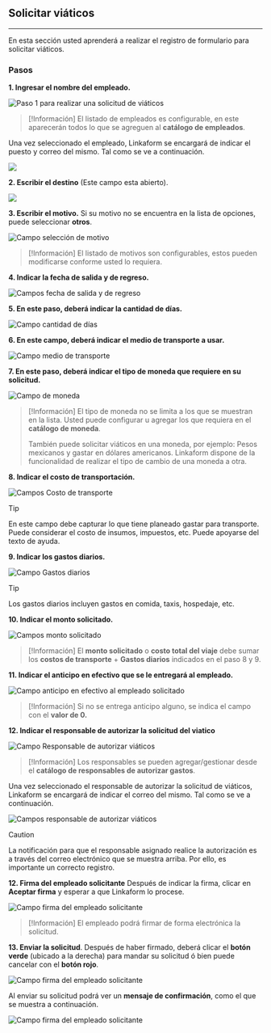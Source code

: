 ## Solicitar viáticos
---
En esta sección usted aprenderá a realizar el registro de formulario para solicitar viáticos.

### Pasos

**1. Ingresar el nombre del empleado.**

![Paso 1 para realizar una solicitud de viáticos](../img/forms/1-solicitud-viaticos.png)

> [!Información]
> El listado de empleados es configurable, en este aparecerán todos lo que se agreguen al **catálogo de empleados**.

Una vez seleccionado el empleado, Linkaform se encargará de indicar el puesto y correo del mismo. Tal como se ve a continuación.

![](../img/forms/1-1-solicitud-viaticos.png)

**2. Escribir el destino** (Este campo esta abierto).

![](../img/forms/2-solicitud-viaticos.png)


**3. Escribir el motivo.**
Si su motivo no se encuentra en la lista de opciones, puede seleccionar **otros**.

![Campo selección de motivo](../img/forms/3-solicitud-viaticos.png)

> [!Información]
> El listado de motivos son configurables, estos pueden modificarse conforme usted lo requiera.


**4. Indicar la fecha de salida y de regreso.**

![Campos fecha de salida y de regreso](../img/forms/4-solicitud-viaticos.png)

**5. En este paso, deberá indicar la cantidad de días.**

![Campo cantidad de días](../img/forms/5-solicitud-viaticos.png)


**6. En este campo, deberá indicar el medio de transporte a usar.**

![Campo medio de transporte](../img/forms/6-solicitud-viaticos.png)

**7. En este paso, deberá indicar el tipo de moneda que requiere en su solicitud.**

![Campo de moneda](../img/forms/7-solicitud-viaticos.png)

> [!Información]
> El tipo de moneda no se limita a los que se muestran en la lista. Usted puede configurar u agregar los que requiera en el **catálogo de moneda**.
> 
> También puede solicitar viáticos en una moneda, por ejemplo: Pesos mexicanos y gastar en dólares americanos.
> Linkaform dispone de la funcionalidad de realizar el tipo de cambio de una moneda a otra.


**8. Indicar el costo de transportación.**

![Campos Costo de transporte](../img/forms/8-solicitud-viaticos.png)

> [!TIP]
> En este campo debe capturar lo que tiene planeado gastar para transporte. Puede considerar el costo de insumos, impuestos, etc. Puede apoyarse del texto de ayuda.


**9. Indicar los gastos diarios.**

![Campo Gastos diarios](../img/forms/9-solicitud-viaticos.png)
> [!TIP]
> Los gastos diarios incluyen gastos en comida, taxis, hospedaje, etc.


**10. Indicar el monto solicitado.**

![Campos monto solicitado](../img/forms/10-solicitud-viaticos.png)

> [!Información]
> El **monto solicitado** o **costo total del viaje** debe sumar los **costos de transporte** + **Gastos diarios** indicados en el paso 8 y 9.


**11. Indicar el anticipo en efectivo que se le entregará al empleado.**

![Campo anticipo en efectivo al empleado solicitado](../img/forms/11-solicitud-viaticos.png)

> [!Información]
> Si no se entrega anticipo alguno, se indica el campo con el **valor de 0.**

**12. Indicar el responsable de autorizar la solicitud del viatico**

![Campo Responsable de autorizar viáticos](../img/forms/12-solicitud-viaticos.png)

> [!Información]
> Los responsables se pueden agregar/gestionar desde el **catálogo de responsables de autorizar gastos**.

Una vez seleccionado el responsable de autorizar la solicitud de viáticos, Linkaform se encargará de indicar el correo del mismo. Tal como se ve a continuación.


![Campos responsable de autorizar viáticos](../img/forms/13-solicitud-viaticos.png)

> [!CAUTION]
> La notificación para que el responsable asignado realice la autorización es a través del correo electrónico que se muestra arriba. Por ello, es importante un correcto registro.


**12. Firma del empleado solicitante**
Después de indicar la firma, clicar en **Aceptar firma** y esperar a que Linkaform lo procese.

![Campo firma del empleado solicitante](../img/forms/14-solicitud-viaticos.png)
> [!Información]
> El empleado podrá firmar de forma electrónica la solicitud.


**13. Enviar la solicitud**.
Después de haber firmado, deberá clicar el **botón verde** (ubicado a la derecha) para mandar su  solicitud ó bien puede cancelar con el **botón rojo**.

![Campo firma del empleado solicitante](../img/forms/16-solicitud-viaticos.png)

Al enviar su solicitud podrá ver un **mensaje de confirmación**, como el que se muestra a continuación.

![Campo firma del empleado solicitante](../img/forms/17-solicitud-viaticos.png)

